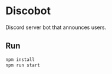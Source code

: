 # Discobot

Discord server bot that announces users.

## Run

```bash
npm install
npm run start
```

